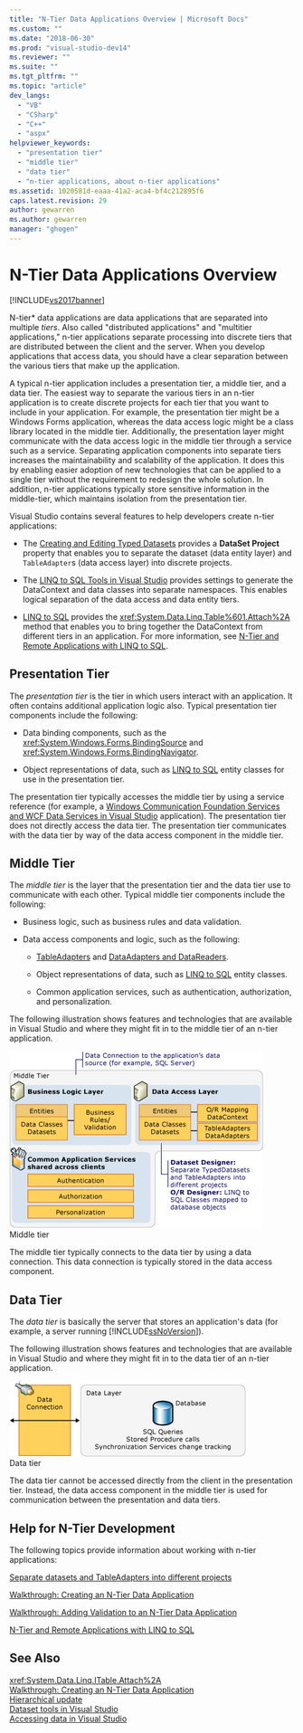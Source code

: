 ```yaml
---
title: "N-Tier Data Applications Overview | Microsoft Docs"
ms.custom: ""
ms.date: "2018-06-30"
ms.prod: "visual-studio-dev14"
ms.reviewer: ""
ms.suite: ""
ms.tgt_pltfrm: ""
ms.topic: "article"
dev_langs: 
  - "VB"
  - "CSharp"
  - "C++"
  - "aspx"
helpviewer_keywords: 
  - "presentation tier"
  - "middle tier"
  - "data tier"
  - "n-tier applications, about n-tier applications"
ms.assetid: 1020581d-eaaa-41a2-aca4-bf4c212895f6
caps.latest.revision: 29
author: gewarren
ms.author: gewarren
manager: "ghogen"
---
```

# N-Tier Data Applications Overview
[!INCLUDE[vs2017banner](../includes/vs2017banner.md)]

  
N-tier* data applications are data applications that are separated into multiple *tiers*. Also called "distributed applications" and "multitier applications," n-tier applications separate processing into discrete tiers that are distributed between the client and the server. When you develop applications that access data, you should have a clear separation between the various tiers that make up the application.  
  
 A typical n-tier application includes a presentation tier, a middle tier, and a data tier. The easiest way to separate the various tiers in an n-tier application is to create discrete projects for each tier that you want to include in your application. For example, the presentation tier might be a Windows Forms application, whereas the data access logic might be a class library located in the middle tier. Additionally, the presentation layer might communicate with the data access logic in the middle tier through a service such as a service. Separating application components into separate tiers increases the maintainability and scalability of the application. It does this by enabling easier adoption of new technologies that can be applied to a single tier without the requirement to redesign the whole solution. In addition, n-tier applications typically store sensitive information in the middle-tier, which maintains isolation from the presentation tier.  
  
 Visual Studio contains several features to help developers create n-tier applications:  
  
-   The [Creating and Editing Typed Datasets](../data-tools/creating-and-editing-typed-datasets.md) provides a **DataSet Project** property that enables you to separate the dataset (data entity layer) and `TableAdapter`s (data access layer) into discrete projects.  
  
-   The [LINQ to SQL Tools in Visual Studio](../data-tools/linq-to-sql-tools-in-visual-studio2.md) provides settings to generate the DataContext and data classes into separate namespaces. This enables logical separation of the data access and data entity tiers.  
  
-   [LINQ to SQL](http://msdn.microsoft.com/library/73d13345-eece-471a-af40-4cc7a2f11655) provides the <xref:System.Data.Linq.Table%601.Attach%2A> method that enables you to bring together the DataContext from different tiers in an application. For more information, see [N-Tier and Remote Applications with LINQ to SQL](http://msdn.microsoft.com/library/854a1cdd-53cb-45f5-83ca-63962a9b3598).  
  
## Presentation Tier  
 The *presentation tier* is the tier in which users interact with an application. It often contains additional application logic also. Typical presentation tier components include the following:  
  
-   Data binding components, such as the <xref:System.Windows.Forms.BindingSource> and <xref:System.Windows.Forms.BindingNavigator>.  
  
-   Object representations of data, such as [LINQ to SQL](http://msdn.microsoft.com/library/73d13345-eece-471a-af40-4cc7a2f11655) entity classes for use in the presentation tier.  
  
 The presentation tier typically accesses the middle tier by using a service reference (for example, a [Windows Communication Foundation Services and WCF Data Services in Visual Studio](../data-tools/windows-communication-foundation-services-and-wcf-data-services-in-visual-studio.md) application). The presentation tier does not directly access the data tier. The presentation tier communicates with the data tier by way of the data access component in the middle tier.  
  
## Middle Tier  
 The *middle tier* is the layer that the presentation tier and the data tier use to communicate with each other. Typical middle tier components include the following:  
  
-   Business logic, such as business rules and data validation.  
  
-   Data access components and logic, such as the following:  
  
    -   [TableAdapters](http://msdn.microsoft.com/library/09416de9-134c-4dc7-8262-6c8d81e3f364) and [DataAdapters and DataReaders](http://msdn.microsoft.com/library/cc952ca2-ec19-46ab-9189-15174b52cb74).  
  
    -   Object representations of data, such as [LINQ to SQL](http://msdn.microsoft.com/library/73d13345-eece-471a-af40-4cc7a2f11655) entity classes.  
  
    -   Common application services, such as authentication, authorization, and personalization.  
  
 The following illustration shows features and technologies that are available in Visual Studio and where they might fit in to the middle tier of an n-tier application.  
  
 ![Middle tier components](../data-tools/media/ntiermid.png "NtierMid")  
Middle tier  
  
 The middle tier typically connects to the data tier by using a data connection. This data connection is typically stored in the data access component.  
  
## Data Tier  
 The *data tier* is basically the server that stores an application's data (for example, a server running [!INCLUDE[ssNoVersion](../includes/ssnoversion-md.md)]).  
  
 The following illustration shows features and technologies that are available in Visual Studio and where they might fit in to the data tier of an n-tier application.  
  
 ![Data tier components](../data-tools/media/ntierdatatier.png "ntierdatatier")  
Data tier  
  
 The data tier cannot be accessed directly from the client in the presentation tier. Instead, the data access component in the middle tier is used for communication between the presentation and data tiers.  
  
## Help for N-Tier Development  
 The following topics provide information about working with n-tier applications:  
  
 [Separate datasets and TableAdapters into different projects](../data-tools/separate-datasets-and-tableadapters-into-different-projects.md)  
  
 [Walkthrough: Creating an N-Tier Data Application](../data-tools/walkthrough-creating-an-n-tier-data-application.md)  
  
 [Walkthrough: Adding Validation to an N-Tier Data Application](http://msdn.microsoft.com/library/b35d072c-31f0-49ba-a225-69177592c265)  
  
 [N-Tier and Remote Applications with LINQ to SQL](http://msdn.microsoft.com/library/854a1cdd-53cb-45f5-83ca-63962a9b3598)  
  
## See Also  
 <xref:System.Data.Linq.ITable.Attach%2A>   
 [Walkthrough: Creating an N-Tier Data Application](../data-tools/walkthrough-creating-an-n-tier-data-application.md)   
 [Hierarchical update](../data-tools/hierarchical-update.md)   
 [Dataset tools in Visual Studio](../data-tools/dataset-tools-in-visual-studio.md)   
 [Accessing data in Visual Studio](../data-tools/accessing-data-in-visual-studio.md)

